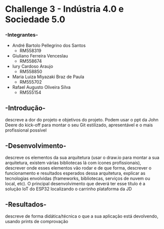 # Challenge 3 - Indústria 4.0 e Sociedade 5.0 

### -Integrantes-
- André Bartolo Pellegrino dos Santos
  - RM558319
- Giuliano Ferreira Venceslau
  - RM558674
- Iury Cardoso Araujo
  - RM558850
- Maria Luiza Miyazaki Braz de Paula
  - RM555702
- Rafael Augusto Oliveira Silva
  - RM555154

## -Introdução-
descreve a dor do projeto e objetivos do projeto. Podem usar o ppt da John Deere do kick-off para montar o seu Git estilizado, apresentável e o mais profissional possível
## -Desenvolvimento-
descreve os elementos da sua arquitetura (usar o draw.io para montar a sua arquitetura, existem várias bibliotecas lá com ícones profissionais), descrever onde esses elementos vão rodar e de que forma, descrever o funcionamento e resultados esperados dessa arquitetura, explicar as tecnologias envolvidas (frameworks, bibliotecas, serviços de nuvem ou local, etc). O principal desenvolvimento que deverá ter esse título é a solução IoT do ESP32 localizando o carrinho plataforma da JD
## -Resultados-
descreve de forma didática/técnica o que a sua aplicação está devolvendo, usando prints de comprovação
